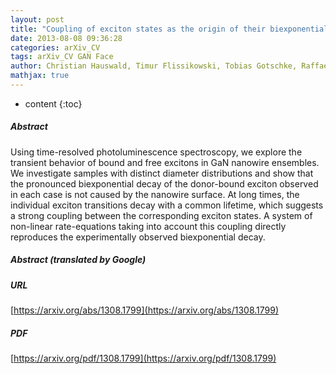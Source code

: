 ```yaml
---
layout: post
title: "Coupling of exciton states as the origin of their biexponential decay dynamics in GaN nanowires"
date: 2013-08-08 09:36:28
categories: arXiv_CV
tags: arXiv_CV GAN Face
author: Christian Hauswald, Timur Flissikowski, Tobias Gotschke, Raffaella Calarco, Lutz Geelhaar, Holger T. Grahn, Oliver Brandt
mathjax: true
---
```


* content
{:toc}

##### Abstract
Using time-resolved photoluminescence spectroscopy, we explore the transient behavior of bound and free excitons in GaN nanowire ensembles. We investigate samples with distinct diameter distributions and show that the pronounced biexponential decay of the donor-bound exciton observed in each case is not caused by the nanowire surface. At long times, the individual exciton transitions decay with a common lifetime, which suggests a strong coupling between the corresponding exciton states. A system of non-linear rate-equations taking into account this coupling directly reproduces the experimentally observed biexponential decay.

##### Abstract (translated by Google)


##### URL
[https://arxiv.org/abs/1308.1799](https://arxiv.org/abs/1308.1799)

##### PDF
[https://arxiv.org/pdf/1308.1799](https://arxiv.org/pdf/1308.1799)

